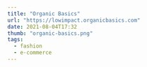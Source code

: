 ```yaml
---
title: "Organic Basics"
url: "https://lowimpact.organicbasics.com"
date: 2021-08-04T17:32
thumb: "organic-basics.png"
tags:
  - fashion
  - e-commerce
---
```

